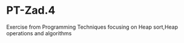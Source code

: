 # PT-Zad.4
Exercise from Programming Techniques focusing on Heap sort,Heap operations and algorithms
